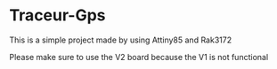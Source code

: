 # Traceur-Gps
This is a simple project made by using Attiny85 and Rak3172

Please make sure to use the V2 board because the V1 is not functional
